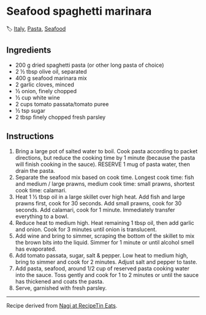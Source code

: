 # Seafood spaghetti marinara

🏷  [Italy](../cuisines/italy.md), [Pasta](../ingredients/pasta.md), [Seafood](../ingredients/seafood.md)

## Ingredients

-   200 g dried spaghetti pasta (or other long pasta of choice)
-   2 ½ tbsp olive oil, separated
-   400 g seafood marinara mix
-   2 garlic cloves, minced
-   ½ onion, finely chopped
-   ½ cup white wine
-   2 cups tomato passata/tomato puree
-   ½ tsp sugar
-   2 tbsp finely chopped fresh parsley

## Instructions

1. Bring a large pot of salted water to boil. Cook pasta according to packet directions, but reduce the cooking time by 1 minute (because the pasta will finish cooking in the sauce). RESERVE 1 mug of pasta water, then drain the pasta.
2. Separate the seafood mix based on cook time. Longest cook time: fish and medium / large prawns, medium cook time: small prawns, shortest cook time: calamari.
3. Heat 1 ½ tbsp oil in a large skillet over high heat. Add fish and large prawns first, cook for 30 seconds. Add small prawns, cook for 30 seconds. Add calamari, cook for 1 minute. Immediately transfer everything to a bowl.
4. Reduce heat to medium high. Heat remaining 1 tbsp oil, then add garlic and onion. Cook for 3 minutes until onion is translucent.
5. Add wine and bring to simmer, scraping the bottom of the skillet to mix the brown bits into the liquid. Simmer for 1 minute or until alcohol smell has evaporated.
6. Add tomato passata, sugar, salt & pepper. Low heat to medium high, bring to simmer and cook for 2 minutes. Adjust salt and pepper to taste.
7. Add pasta, seafood, around 1/2 cup of reserved pasta cooking water into the sauce. Toss gently and cook for 1 to 2 minutes or until the sauce has thickened and coats the pasta.
8. Serve, garnished with fresh parsley.

---

Recipe derived from [Nagi at RecipeTin Eats](https://www.recipetineats.com/seafood-spaghetti-marinara/).

